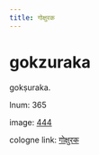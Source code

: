```yaml
---
title: गोक्षुरक
---
```


# gokzuraka

gokṣuraka. 

lnum: 365

image: [444](https://www.sanskrit-lexicon.uni-koeln.de/scans/csl-apidev/servepdf.php?dict=snp&page=444)

cologne link: [गोक्षुरक](https://sanskrit-lexicon.uni-koeln.de/scans/csl-apidev/getword.php?dict=snp&key=गोक्षुरक)

